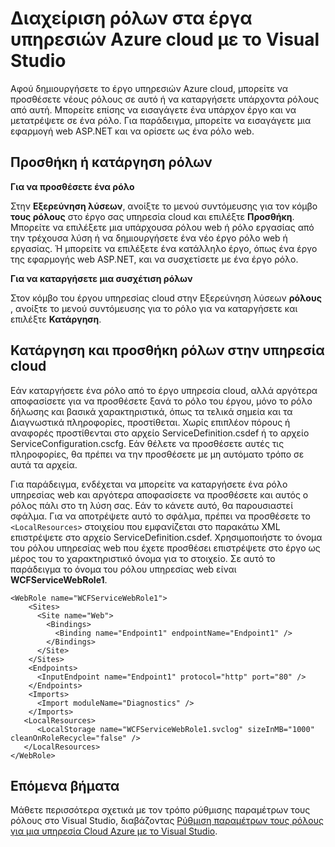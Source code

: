 <properties
   pageTitle="Διαχείριση ρόλων στο Azure cloud services έργων με το Visual Studio | Microsoft Azure"
   description="Μάθετε πώς μπορείτε να προσθέσετε νέους ρόλους στο έργο σας υπηρεσία Azure cloud ή να καταργήσετε υπάρχοντα ρόλους από αυτό με χρήση του Visual Studio."
   services="visual-studio-online"
   documentationCenter="na"
   authors="TomArcher"
   manager="douge"
   editor="" />
<tags
   ms.service="multiple"
   ms.devlang="dotnet"
   ms.topic="article"
   ms.tgt_pltfrm="na"
   ms.workload="multiple"
   ms.date="08/15/2016"
   ms.author="tarcher" />

# <a name="managing-roles-in-the-azure-cloud-services-projects-with-visual-studio"></a>Διαχείριση ρόλων στα έργα υπηρεσιών Azure cloud με το Visual Studio

Αφού δημιουργήσετε το έργο υπηρεσιών Azure cloud, μπορείτε να προσθέσετε νέους ρόλους σε αυτό ή να καταργήσετε υπάρχοντα ρόλους από αυτή. Μπορείτε επίσης να εισαγάγετε ένα υπάρχον έργο και να μετατρέψετε σε ένα ρόλο. Για παράδειγμα, μπορείτε να εισαγάγετε μια εφαρμογή web ASP.NET και να ορίσετε ως ένα ρόλο web.

## <a name="adding-or-removing-roles"></a>Προσθήκη ή κατάργηση ρόλων

**Για να προσθέσετε ένα ρόλο**

Στην **Εξερεύνηση λύσεων**, ανοίξτε το μενού συντόμευσης για τον κόμβο **τους ρόλους** στο έργο σας υπηρεσία cloud και επιλέξτε **Προσθήκη**. Μπορείτε να επιλέξετε μια υπάρχουσα ρόλου web ή ρόλο εργασίας από την τρέχουσα λύση ή να δημιουργήσετε ένα νέο έργο ρόλο web ή εργασίας. Ή μπορείτε να επιλέξετε ένα κατάλληλο έργο, όπως ένα έργο της εφαρμογής web ASP.NET, και να συσχετίσετε με ένα έργο ρόλο.

**Για να καταργήσετε μια συσχέτιση ρόλων**

Στον κόμβο του έργου υπηρεσίας cloud στην Εξερεύνηση λύσεων **ρόλους** , ανοίξτε το μενού συντόμευσης για το ρόλο για να καταργήσετε και επιλέξτε **Κατάργηση**.

## <a name="removing-and-adding-roles-in-your-cloud-service"></a>Κατάργηση και προσθήκη ρόλων στην υπηρεσία cloud

Εάν καταργήσετε ένα ρόλο από το έργο υπηρεσία cloud, αλλά αργότερα αποφασίσετε για να προσθέσετε ξανά το ρόλο του έργου, μόνο το ρόλο δήλωσης και βασικά χαρακτηριστικά, όπως τα τελικά σημεία και τα Διαγνωστικά πληροφορίες, προστίθεται. Χωρίς επιπλέον πόρους ή αναφορές προστίθενται στο αρχείο ServiceDefinition.csdef ή το αρχείο ServiceConfiguration.cscfg. Εάν θέλετε να προσθέσετε αυτές τις πληροφορίες, θα πρέπει να την προσθέσετε με μη αυτόματο τρόπο σε αυτά τα αρχεία.

Για παράδειγμα, ενδέχεται να μπορείτε να καταργήσετε ένα ρόλο υπηρεσίας web και αργότερα αποφασίσετε να προσθέσετε και αυτός ο ρόλος πάλι στο τη λύση σας. Εάν το κάνετε αυτό, θα παρουσιαστεί σφάλμα. Για να αποτρέψετε αυτό το σφάλμα, πρέπει να προσθέσετε το `<LocalResources>` στοιχείου που εμφανίζεται στο παρακάτω XML επιστρέψετε στο αρχείο ServiceDefinition.csdef. Χρησιμοποιήστε το όνομα του ρόλου υπηρεσίας web που έχετε προσθέσει επιστρέψετε στο έργο ως μέρος του το χαρακτηριστικό όνομα για το **<LocalStorage>** στοιχείο. Σε αυτό το παράδειγμα το όνομα του ρόλου υπηρεσίας web είναι **WCFServiceWebRole1**.

    <WebRole name="WCFServiceWebRole1">
        <Sites>
          <Site name="Web">
            <Bindings>
              <Binding name="Endpoint1" endpointName="Endpoint1" />
            </Bindings>
          </Site>
        </Sites>
        <Endpoints>
          <InputEndpoint name="Endpoint1" protocol="http" port="80" />
        </Endpoints>
        <Imports>
          <Import moduleName="Diagnostics" />
        </Imports>
       <LocalResources>
          <LocalStorage name="WCFServiceWebRole1.svclog" sizeInMB="1000" cleanOnRoleRecycle="false" />
       </LocalResources>
    </WebRole>

## <a name="next-steps"></a>Επόμενα βήματα

Μάθετε περισσότερα σχετικά με τον τρόπο ρύθμισης παραμέτρων τους ρόλους στο Visual Studio, διαβάζοντας [Ρύθμιση παραμέτρων τους ρόλους για μια υπηρεσία Cloud Azure με το Visual Studio](vs-azure-tools-configure-roles-for-cloud-service.md).
